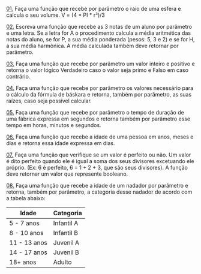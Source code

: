 [01.][01] Faça uma função que recebe por parâmetro o raio de uma esfera e calcula o seu volume. V = (4 * PI * r³)/3

[02.][02] Escreva uma função que recebe as 3 notas de um aluno por parâmetro e uma letra. Se a letra for A o
procedimento calcula a média aritmética das notas do aluno, se for P, a sua média ponderada (pesos: 5, 3
e 2) e se for H, a sua média harmônica. A média calculada também deve retornar por parâmetro.

[03.][03] Faça uma função que recebe por parâmetro um valor inteiro e positivo e retorna o valor lógico Verdadeiro
caso o valor seja primo e Falso em caso contrário.

[04.][04] Faça uma função que recebe por parâmetro os valores necessário para o cálculo da fórmula de báskara
e retorna, também por parâmetro, as suas raízes, caso seja possível calcular.

[05.][05] Faça uma função que recebe por parâmetro o tempo de duração de uma fábrica expressa em segundos
e retorna também por parâmetro esse tempo em horas, minutos e segundos.

[06.][06] Faça uma função que recebe a idade de uma pessoa em anos, meses e dias e retorna essa idade
expressa em dias.

[07.][07] Faça uma função que verifique se um valor é perfeito ou não. Um valor é dito perfeito quando ele é igual
a soma dos seus divisores excetuando ele próprio. (Ex: 6 é perfeito, 6 = 1 + 2 + 3, que são seus divisores).
A função deve retornar um valor que represente booleano.

[08.][08] Faça uma função que recebe a idade de um nadador por parâmetro e retorna, também por parâmetro,
a categoria desse nadador de acordo com a tabela abaixo:

Idade        | Categoria
-------------|-----------
 5 -  7 anos | Infantil A
 8 - 10 anos | Infantil B
11 - 13 anos | Juvenil A
14 - 17 anos | Juvenil B
18+ anos     | Adulto



[01]: https://github.com/Ahavaz/apc/blob/master/listas/funcoes/01.c
[02]: https://github.com/Ahavaz/apc/blob/master/listas/funcoes/02.c
[03]: https://github.com/Ahavaz/apc/blob/master/listas/funcoes/02.c
[04]: https://github.com/Ahavaz/apc/blob/master/listas/funcoes/02.c
[05]: https://github.com/Ahavaz/apc/blob/master/listas/funcoes/02.c
[06]: https://github.com/Ahavaz/apc/blob/master/listas/funcoes/02.c
[07]: https://github.com/Ahavaz/apc/blob/master/listas/funcoes/02.c
[08]: https://github.com/Ahavaz/apc/blob/master/listas/funcoes/02.c
